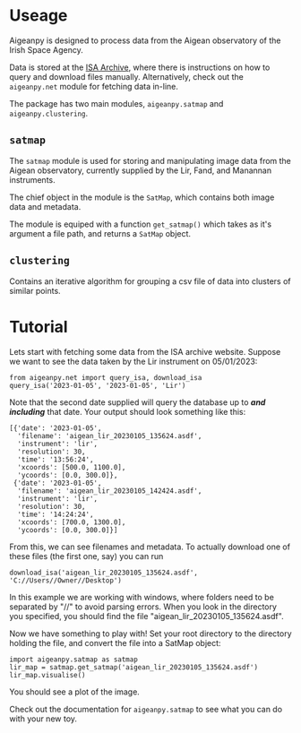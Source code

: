 # Useage

Aigeanpy is designed to process data from the Aigean observatory of the Irish Space Agency.

Data is stored at the [ISA Archive](https://dokku-app.dokku.arc.ucl.ac.uk/isa-archive/), where there is instructions on how to query and download files manually. Alternatively, check out the `aigeanpy.net` module for fetching data in-line.

The package has two main modules, `aigeanpy.satmap` and `aigeanpy.clustering`.


## `satmap`

The `satmap` module is used for storing and manipulating image data from the Aigean observatory, currently supplied by the Lir, Fand, and Manannan instruments. 

The chief object in the module is the `SatMap`, which contains both image data and metadata. 

The module is equiped with a function `get_satmap()` which takes as it's argument a file path, and returns a `SatMap` object.


## `clustering`

Contains an iterative algorithm for grouping a csv file of data into clusters of similar points.


# Tutorial

Lets start with fetching some data from the ISA archive website. Suppose we want to see the data taken by the Lir instrument on 05/01/2023:

```
from aigeanpy.net import query_isa, download_isa
query_isa('2023-01-05', '2023-01-05', 'Lir')
```

Note that the second date supplied will query the database up to ***and including*** that date. Your output should look something like this:

``` 
[{'date': '2023-01-05',
  'filename': 'aigean_lir_20230105_135624.asdf',
  'instrument': 'lir',
  'resolution': 30,
  'time': '13:56:24',
  'xcoords': [500.0, 1100.0],
  'ycoords': [0.0, 300.0]},
 {'date': '2023-01-05',
  'filename': 'aigean_lir_20230105_142424.asdf',
  'instrument': 'lir',
  'resolution': 30,
  'time': '14:24:24',
  'xcoords': [700.0, 1300.0],
  'ycoords': [0.0, 300.0]}]
```

From this, we can see filenames and metadata. To actually download one of these files (the first one, say) you can run

```
download_isa('aigean_lir_20230105_135624.asdf', 'C://Users//Owner//Desktop')
```

In this example we are working with windows, where folders need to be separated by "//" to avoid parsing errors. When you look in the directory you specified, you should find the file "aigean_lir_20230105_135624.asdf".

Now we have something to play with! Set your root directory to the directory holding the file, and convert the file into a SatMap object:

```
import aigeanpy.satmap as satmap
lir_map = satmap.get_satmap('aigean_lir_20230105_135624.asdf')
lir_map.visualise()
```

You should see a plot of the image.

Check out the documentation for `aigeanpy.satmap` to see what you can do with your new toy.


